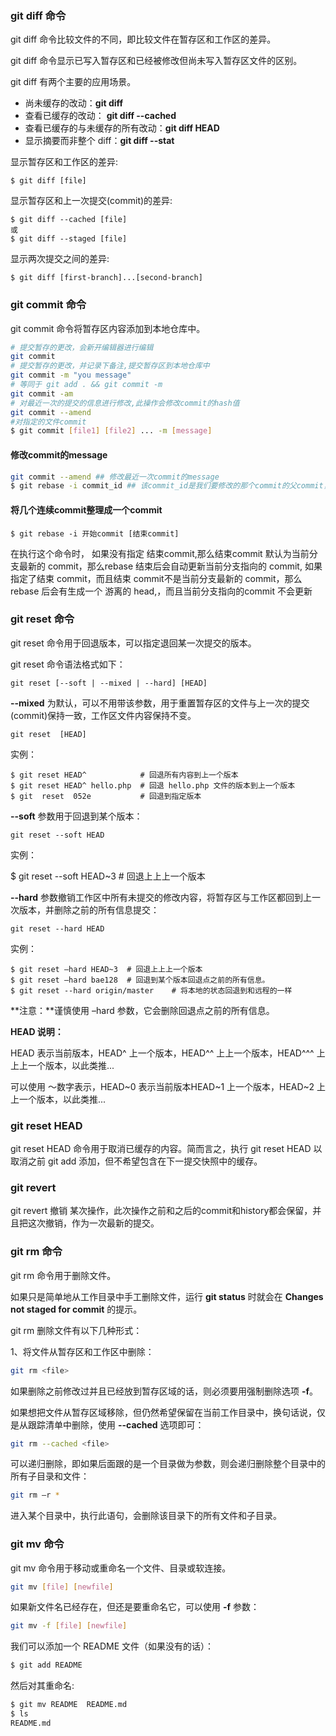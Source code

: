 ### git diff 命令

git diff 命令比较文件的不同，即比较文件在暂存区和工作区的差异。

git diff 命令显示已写入暂存区和已经被修改但尚未写入暂存区文件的区别。

git diff 有两个主要的应用场景。

- 尚未缓存的改动：**git diff**
- 查看已缓存的改动： **git diff --cached**
- 查看已缓存的与未缓存的所有改动：**git diff HEAD**
- 显示摘要而非整个 diff：**git diff --stat**

显示暂存区和工作区的差异:

```
$ git diff [file]
```

显示暂存区和上一次提交(commit)的差异:

```
$ git diff --cached [file]
或
$ git diff --staged [file]
```

显示两次提交之间的差异:

```
$ git diff [first-branch]...[second-branch]
```

### git commit 命令

git commit 命令将暂存区内容添加到本地仓库中。

```bash
# 提交暂存的更改，会新开编辑器进行编辑
git commit 
# 提交暂存的更改，并记录下备注,提交暂存区到本地仓库中
git commit -m "you message"
# 等同于 git add . && git commit -m
git commit -am
# 对最近一次的提交的信息进行修改,此操作会修改commit的hash值
git commit --amend
#对指定的文件commit
$ git commit [file1] [file2] ... -m [message]
```

#### 修改commit的message

```bash
git commit --amend ## 修改最近一次commit的message
$ git rebase -i commit_id ## 该commit_id是我们要修改的那个commit的父commit，或者说是我们要修改的那个commit的上一个commit的id
```

#### 将几个连续commit整理成一个commit

```
$ git rebase -i 开始commit [结束commit]
```

在执行这个命令时，
 如果没有指定 结束commit,那么结束commit 默认为当前分支最新的 commit，那么rebase 结束后会自动更新当前分支指向的 commit,
 如果指定了结束 commit，而且结束 commit不是当前分支最新的 commit，那么rebase 后会有生成一个 游离的 head,，而且当前分支指向的commit 不会更新

### git reset 命令

git reset 命令用于回退版本，可以指定退回某一次提交的版本。

git reset 命令语法格式如下：

```
git reset [--soft | --mixed | --hard] [HEAD]
```

**--mixed** 为默认，可以不用带该参数，用于重置暂存区的文件与上一次的提交(commit)保持一致，工作区文件内容保持不变。

```
git reset  [HEAD] 
```

实例：

```
$ git reset HEAD^            # 回退所有内容到上一个版本  
$ git reset HEAD^ hello.php  # 回退 hello.php 文件的版本到上一个版本  
$ git  reset  052e           # 回退到指定版本
```

**--soft** 参数用于回退到某个版本：

```
git reset --soft HEAD
```

实例：

$ git reset --soft HEAD~3 # 回退上上上一个版本

**--hard** 参数撤销工作区中所有未提交的修改内容，将暂存区与工作区都回到上一次版本，并删除之前的所有信息提交：

```
git reset --hard HEAD
```

实例：

```
$ git reset –hard HEAD~3  # 回退上上上一个版本  
$ git reset –hard bae128  # 回退到某个版本回退点之前的所有信息。 
$ git reset --hard origin/master    # 将本地的状态回退到和远程的一样 
```

**注意：**谨慎使用 –hard 参数，它会删除回退点之前的所有信息。

**HEAD 说明：**

HEAD 表示当前版本，HEAD^ 上一个版本，HEAD^^ 上上一个版本，HEAD^^^ 上上上一个版本，以此类推...

可以使用 ～数字表示，HEAD~0 表示当前版本HEAD~1 上一个版本，HEAD~2 上上一个版本，以此类推...

### git reset HEAD

git reset HEAD 命令用于取消已缓存的内容。简而言之，执行 git reset HEAD 以取消之前 git add 添加，但不希望包含在下一提交快照中的缓存。

### git revert 

git revert 撤销 某次操作，此次操作之前和之后的commit和history都会保留，并且把这次撤销，作为一次最新的提交。

### git rm 命令

git rm 命令用于删除文件。

如果只是简单地从工作目录中手工删除文件，运行 **git status** 时就会在 **Changes not staged for commit** 的提示。

git rm 删除文件有以下几种形式：

1、将文件从暂存区和工作区中删除：

```bash
git rm <file>
```

如果删除之前修改过并且已经放到暂存区域的话，则必须要用强制删除选项 **-f**。

如果想把文件从暂存区域移除，但仍然希望保留在当前工作目录中，换句话说，仅是从跟踪清单中删除，使用 **--cached** 选项即可：

```bash
git rm --cached <file>
```

可以递归删除，即如果后面跟的是一个目录做为参数，则会递归删除整个目录中的所有子目录和文件：

```bash
git rm –r * 
```

进入某个目录中，执行此语句，会删除该目录下的所有文件和子目录。

### git mv 命令

git mv 命令用于移动或重命名一个文件、目录或软连接。

```bash
git mv [file] [newfile]
```

如果新文件名已经存在，但还是要重命名它，可以使用 **-f** 参数：

```bash
git mv -f [file] [newfile]
```

我们可以添加一个 README 文件（如果没有的话）：

```bash
$ git add README 
```

然后对其重命名:

```bash
$ git mv README  README.md
$ ls
README.md
```
